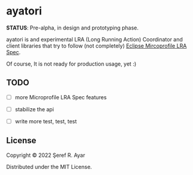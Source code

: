 # ayatori

**STATUS**: Pre-alpha, in design and prototyping phase.

ayatori is and experimental LRA (Long Running Action) Coordinator and client libraries that try to follow (not completely) [Eclipse Mircoprofile LRA Spec](https://download.eclipse.org/microprofile/microprofile-lra-1.0/microprofile-lra-spec-1.0.html). 



Of course, It is not ready for production usage, yet :)


## TODO

- [ ] more Microprofile LRA Spec features
- [ ] stabilize the api
- [ ] write more test, test, test



## License

Copyright © 2022 Şeref R. Ayar

Distributed under the MIT License.
